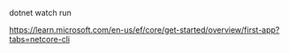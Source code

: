 dotnet watch run

https://learn.microsoft.com/en-us/ef/core/get-started/overview/first-app?tabs=netcore-cli
